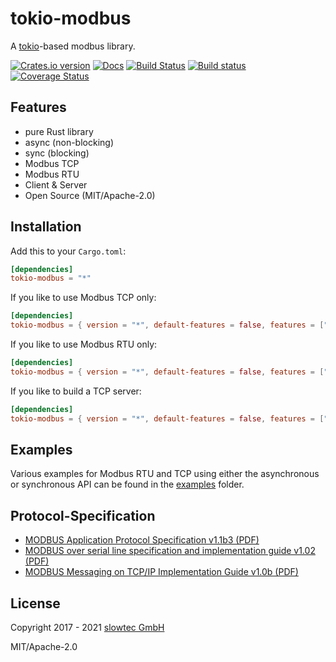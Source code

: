 # tokio-modbus

A [tokio](https://tokio.rs)-based modbus library.

[![Crates.io version](https://img.shields.io/crates/v/tokio-modbus.svg)](https://crates.io/crates/tokio-modbus)
[![Docs](https://docs.rs/tokio-modbus/badge.svg)](https://docs.rs/tokio-modbus/)
[![Build Status](https://travis-ci.org/slowtec/tokio-modbus.svg?branch=master)](https://travis-ci.org/slowtec/tokio-modbus)
[![Build status](https://ci.appveyor.com/api/projects/status/dw7jfj7hcbmykqh0/branch/master?svg=true)](https://ci.appveyor.com/project/flosse/tokio-modbus/branch/master)
[![Coverage Status](https://coveralls.io/repos/github/slowtec/tokio-modbus/badge.svg?branch=master)](https://coveralls.io/github/slowtec/tokio-modbus?branch=master)

## Features

- pure Rust library
- async (non-blocking)
- sync (blocking)
- Modbus TCP
- Modbus RTU
- Client & Server
- Open Source (MIT/Apache-2.0)

## Installation

Add this to your `Cargo.toml`:

```toml
[dependencies]
tokio-modbus = "*"
```

If you like to use Modbus TCP only:

```toml
[dependencies]
tokio-modbus = { version = "*", default-features = false, features = ["tcp"] }
```

If you like to use Modbus RTU only:

```toml
[dependencies]
tokio-modbus = { version = "*", default-features = false, features = ["rtu"] }
```

If you like to build a TCP server:

```toml
[dependencies]
tokio-modbus = { version = "*", default-features = false, features = ["tcp", "server"] }
```

## Examples

Various examples for Modbus RTU and TCP using either the asynchronous
or synchronous API can be found in the
[examples](https://github.com/slowtec/tokio-modbus/tree/master/examples)
folder.

## Protocol-Specification

- [MODBUS Application Protocol Specification v1.1b3 (PDF)](http://modbus.org/docs/Modbus_Application_Protocol_V1_1b3.pdf)
- [MODBUS over serial line specification and implementation guide v1.02 (PDF)](http://modbus.org/docs/Modbus_over_serial_line_V1_02.pdf)
- [MODBUS Messaging on TCP/IP Implementation Guide v1.0b (PDF)](http://modbus.org/docs/Modbus_Messaging_Implementation_Guide_V1_0b.pdf)

## License

Copyright 2017 - 2021 [slowtec GmbH](https://www.slowtec.de)

MIT/Apache-2.0
